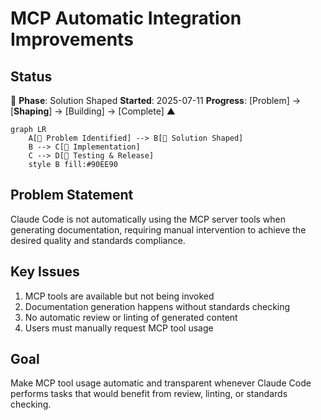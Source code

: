 # MCP Automatic Integration Improvements

## Status

🌿 **Phase**: Solution Shaped **Started**: 2025-07-11 **Progress**: [Problem] → [**Shaping**] → [Building] → [Complete]
▲

```mermaid
graph LR
    A[🌱 Problem Identified] --> B[🌿 Solution Shaped]
    B --> C[🌳 Implementation]
    C --> D[🍃 Testing & Release]
    style B fill:#90EE90
```

## Problem Statement

Claude Code is not automatically using the MCP server tools when generating documentation, requiring manual intervention
to achieve the desired quality and standards compliance.

## Key Issues

1. MCP tools are available but not being invoked
2. Documentation generation happens without standards checking
3. No automatic review or linting of generated content
4. Users must manually request MCP tool usage

## Goal

Make MCP tool usage automatic and transparent whenever Claude Code performs tasks that would benefit from review,
linting, or standards checking.
